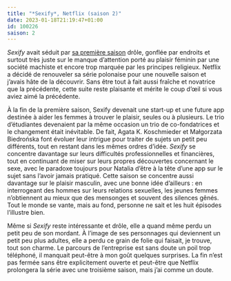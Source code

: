 ```yaml
---
title: "*Sexify*, Netflix (saison 2)"
date: 2023-01-18T21:19:47+01:00
id: 100226 
saison: 2
---
```


*Sexify* avait séduit par [sa première saison](https://voiretmanger.fr/sexify-koschmieder-biedronska-netflix/) drôle, gonflée par endroits et surtout très juste sur le manque d’attention porté au plaisir féminin par une société machiste et encore trop marquée par les principes religieux. Netflix a décidé de renouveler sa série polonaise pour une nouvelle saison et j’avais hâte de la découvrir. Sans être tout à fait aussi fraîche et novatrice que la précédente, cette suite reste plaisante et mérite le coup d’œil si vous aviez aimé la précédente. 

À la fin de la première saison, Sexify devenait une start-up et une future app destinée à aider les femmes à trouver le plaisir, seules ou à plusieurs. Le trio d’étudiantes devenaient par la même occasion un trio de co-fondatrices et le changement était inévitable. De fait, Agata K. Koschmieder et Małgorzata Biedrońska font évoluer leur intrigue pour traiter de sujets un petit peu différents, tout en restant dans les mêmes ordres d’idée. *Sexify* se concentre davantage sur leurs difficultés professionnelles et financières, tout en continuant de miser sur leurs propres découvertes concernant le sexe, avec le paradoxe toujours pour Natalia d’être à la tête d’une app sur le sujet sans l’avoir jamais pratiqué. Cette saison se concentre aussi davantage sur le plaisir masculin, avec une bonne idée d’ailleurs : en interrogeant des hommes sur leurs relations sexuelles, les jeunes femmes n’obtiennent au mieux que des mensonges et souvent des silences gênés. Tout le monde se vante, mais au fond, personne ne sait et les huit épisodes l’illustre bien.

Même si *Sexify* reste intéressante et drôle, elle a quand même perdu un petit peu de son mordant. À l’image de ses personnages qui deviennent un petit peu plus adultes, elle a perdu ce grain de folie qui faisait, je trouve, tout son charme. Le parcours de l’entreprise est sans doute un poil trop téléphoné, il manquait peut-être à mon goût quelques surprises. La fin n’est pas fermée sans être explicitement ouverte et peut-être que Netflix prolongera la série avec une troisième saison, mais j’ai comme un doute.
